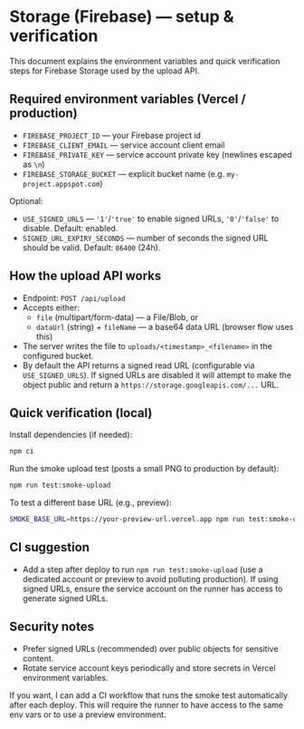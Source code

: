 # Storage (Firebase) — setup & verification

This document explains the environment variables and quick verification steps for Firebase Storage used by the upload API.

## Required environment variables (Vercel / production)

- `FIREBASE_PROJECT_ID` — your Firebase project id
- `FIREBASE_CLIENT_EMAIL` — service account client email
- `FIREBASE_PRIVATE_KEY` — service account private key (newlines escaped as `\n`)
- `FIREBASE_STORAGE_BUCKET` — explicit bucket name (e.g. `my-project.appspot.com`)

Optional:
- `USE_SIGNED_URLS` — `'1'`/`'true'` to enable signed URLs, `'0'`/`'false'` to disable. Default: enabled.
- `SIGNED_URL_EXPIRY_SECONDS` — number of seconds the signed URL should be valid. Default: `86400` (24h).

## How the upload API works

- Endpoint: `POST /api/upload`
- Accepts either:
  - `file` (multipart/form-data) — a File/Blob, or
  - `dataUrl` (string) + `fileName` — a base64 data URL (browser flow uses this)
- The server writes the file to `uploads/<timestamp>_<filename>` in the configured bucket.
- By default the API returns a signed read URL (configurable via `USE_SIGNED_URLS`). If signed URLs are disabled it will attempt to make the object public and return a `https://storage.googleapis.com/...` URL.

## Quick verification (local)

Install dependencies (if needed):

```bash
npm ci
```

Run the smoke upload test (posts a small PNG to production by default):

```bash
npm run test:smoke-upload
```

To test a different base URL (e.g., preview):

```bash
SMOKE_BASE_URL=https://your-preview-url.vercel.app npm run test:smoke-upload
```

## CI suggestion

- Add a step after deploy to run `npm run test:smoke-upload` (use a dedicated account or preview to avoid polluting production). If using signed URLs, ensure the service account on the runner has access to generate signed URLs.

## Security notes

- Prefer signed URLs (recommended) over public objects for sensitive content.
- Rotate service account keys periodically and store secrets in Vercel environment variables.

If you want, I can add a CI workflow that runs the smoke test automatically after each deploy. This will require the runner to have access to the same env vars or to use a preview environment.

